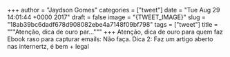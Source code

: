 
+++
author = "Jaydson Gomes"
categories = ["tweet"]
date = "Tue Aug 29 14:01:44 +0000 2017"
draft = false
image = "{TWEET_IMAGE}"
slug = "18ab39bc6dadf678d908082ebe4a7148f09bf798"
tags = ["tweet"]
title = """Atenção, dica de ouro par..."""
+++
Atenção, dica de ouro para quem faz Ebook raso para capturar emails: Não faça.
Dica 2: Faz um artigo aberto nas internertz, é bem + legal

